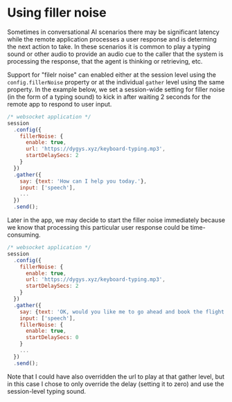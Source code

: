 # Using filler noise

Sometimes in conversational AI scenarios there may be significant latency while the remote application processes a user response and is determing the next action to take.  In these scenarios it is common to play a typing sound or other audio to provide an audio cue to the caller that the system is processing the response, that the agent is thinking or retrieving, etc.  

Support for "filelr noise" can enabled either at the session level using the `config.fillerNoise` property or at the individual `gather` level using the same property.  In the example below, we set a session-wide setting for filler noise (in the form of a typing sound) to kick in after waiting 2 seconds for the remote app to respond to user input.

```js
/* websocket application */
session
  .config({
    fillerNoise: {
      enable: true,
      url: 'https://dygys.xyz/keyboard-typing.mp3',
      startDelaySecs: 2
    }
  })
  .gather({
    say: {text: 'How can I help you today.'},
    input: ['speech'],
    ...
  })
  .send();
```

Later in the app, we may decide to start the filler noise immediately because we know that processing this particular user response could be time-consuming.

```js
/* websocket application */
session
  .config({
    fillerNoise: {
      enable: true,
      url: 'https://dygys.xyz/keyboard-typing.mp3',
      startDelaySecs: 2
    }
  })
  .gather({
    say: {text: 'OK, would you like me to go ahead and book the flight for you?'},
    input: ['speech'],
    fillerNoise: {
      enable: true,
      startDelaySecs: 0
    }
    ...
  })
  .send();
```

Note that I could have also overridden the url to play at that gather level, but in this case I chose to only override the delay (setting it to zero) and use the session-level typing sound.